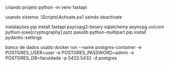 criando projeto
python -m venv fastapi

usando sistema
.\Scripts\Activate.ps1
saindo
deactivate

instalações
pip install fastapi psycopg2-binary sqlalchemy asyncpg uvicorn python-jose[cryptography] pytz passlib python-multipart
pip install pydantic-settings

banco de dados usado
docker run --name postgres-container -e POSTGRES_USER=user -e POSTGRES_PASSWORD=admin -e POSTGRES_DB=faculdade -p 5432:5432 -d postgres